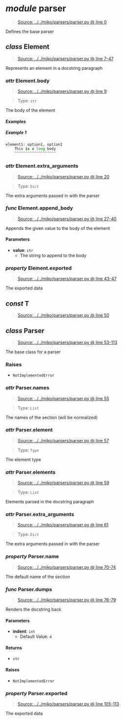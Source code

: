 # *module* **parser**

> [Source: ../../miko/parsers/parser.py @ line 0](../../miko/parsers/parser.py#L0)

Defines the base parser

## *class* **Element**

> [Source: ../../miko/parsers/parser.py @ line 7-47](../../miko/parsers/parser.py#L7-L47)

Represents an element in a docstring paragraph

### *attr* Element.**body**

> [Source: ../../miko/parsers/parser.py @ line 9](../../miko/parsers/parser.py#L9)

> Type: `str`

The body of the element

#### Examples

##### Example 1

```python
element1: option1, option2
    This is a long body
    ^^^^^^^^^^^^^^^^^^^
```

### *attr* Element.**extra_arguments**

> [Source: ../../miko/parsers/parser.py @ line 20](../../miko/parsers/parser.py#L20)

> Type: `Dict`

The extra arguments passed in with the parser

### *func* Element.**append_body**

> [Source: ../../miko/parsers/parser.py @ line 27-40](../../miko/parsers/parser.py#L27-L40)

Appends the given value to the body of the element

#### Parameters

- **value**: `str`
  - The string to append to the body


### *property* Element.**exported**

> [Source: ../../miko/parsers/parser.py @ line 43-47](../../miko/parsers/parser.py#L43-L47)

The exported data

## *const* **T**

> [Source: ../../miko/parsers/parser.py @ line 50](../../miko/parsers/parser.py#L50)

## *class* **Parser**

> [Source: ../../miko/parsers/parser.py @ line 53-113](../../miko/parsers/parser.py#L53-L113)

The base class for a parser

### Raises

- `NotImplementedError`

### *attr* Parser.**names**

> [Source: ../../miko/parsers/parser.py @ line 55](../../miko/parsers/parser.py#L55)

> Type: `List`

The names of the section (will be normalized)

### *attr* Parser.**element**

> [Source: ../../miko/parsers/parser.py @ line 57](../../miko/parsers/parser.py#L57)

> Type: `Type`

The element type

### *attr* Parser.**elements**

> [Source: ../../miko/parsers/parser.py @ line 59](../../miko/parsers/parser.py#L59)

> Type: `List`

Elements parsed in the docstring paragraph

### *attr* Parser.**extra_arguments**

> [Source: ../../miko/parsers/parser.py @ line 61](../../miko/parsers/parser.py#L61)

> Type: `Dict`

The extra arguments passed in with the parser

### *property* Parser.**name**

> [Source: ../../miko/parsers/parser.py @ line 70-74](../../miko/parsers/parser.py#L70-L74)

The default name of the section

### *func* Parser.**dumps**

> [Source: ../../miko/parsers/parser.py @ line 76-79](../../miko/parsers/parser.py#L76-L79)

Renders the docstring back

#### Parameters

- **indent**: `int`
  - Default Value: `4`


#### Returns

- `str`

#### Raises

- `NotImplementedError`

### *property* Parser.**exported**

> [Source: ../../miko/parsers/parser.py @ line 105-113](../../miko/parsers/parser.py#L105-L113)

The exported data
